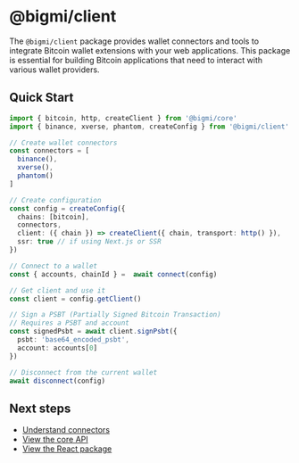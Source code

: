 # @bigmi/client

The `@bigmi/client` package provides wallet connectors and tools to integrate Bitcoin wallet extensions with your web applications. This package is essential for building Bitcoin applications that need to interact with various wallet providers.

## Quick Start

```typescript
import { bitcoin, http, createClient } from '@bigmi/core'
import { binance, xverse, phantom, createConfig } from '@bigmi/client'

// Create wallet connectors
const connectors = [
  binance(),
  xverse(),
  phantom()
]

// Create configuration
const config = createConfig({
  chains: [bitcoin],
  connectors,
  client: ({ chain }) => createClient({ chain, transport: http() }),
  ssr: true // if using Next.js or SSR
})

// Connect to a wallet
const { accounts, chainId } =  await connect(config)

// Get client and use it
const client = config.getClient()

// Sign a PSBT (Partially Signed Bitcoin Transaction)
// Requires a PSBT and account
const signedPsbt = await client.signPsbt({
  psbt: 'base64_encoded_psbt',
  account: accounts[0]
})

// Disconnect from the current wallet
await disconnect(config)
```

## Next steps

- [Understand connectors](./connectors.md)
- [View the core API](../core/index.md)
- [View the React package](../react/index.md)
